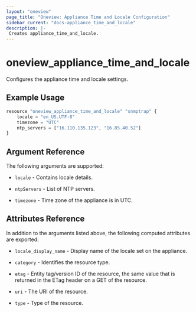 ```yaml
---
layout: "oneview"
page_title: "Oneview: Appliance Time and Locale Configuration"
sidebar_current: "docs-appliance_time_and_locale"
description: |-
 Creates appliance_time_and_locale.
---
```


# oneview\_appliance\_time\_and\_locale

Configures the appliance time and locale settings.

## Example Usage

```js
resource "oneview_appliance_time_and_locale" "snmptrap" {
    locale = "en_US.UTF-8"
    timezone = "UTC"
    ntp_servers = ["16.110.135.123", "16.85.40.52"]
}
```

## Argument Reference

The following arguments are supported: 

* `locale` - Contains locale details.

* `ntpServers` - List of NTP servers.

* `timezone` - Time zone of the appliance is in UTC.

## Attributes Reference

In addition to the arguments listed above, the following computed attributes are exported:

* `locale_display_name` - Display name of the locale set on the appliance.

* `category` - Identifies the resource type.

* `etag` - Entity tag/version ID of the resource, the same value that is returned in the ETag header on a GET of the resource.

* `uri` - The URI of the resource.

* `type` - Type of the resource.
